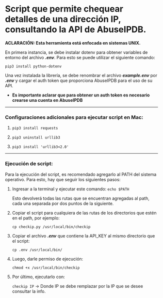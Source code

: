 # Script que permite chequear detalles de una dirección IP, consultando la API de AbuseIPDB.

**ACLARACIÓN: Esta herramienta está enfocada en sistemas UNIX.**

En primera instancia, se debe instalar dotenv para obtener variables de entorno del archivo **_.env_**. 
Para esto se puede utilizar el siguiente comando:

```
pip3 install python-dotenv
```

Una vez instalada la librería, se debe renombrar el archivo **_example.env_** por **_.env_** y cargar el auth token que 
proporciona AbuseIPDB para el uso de su API.

* **Es importante aclarar que para obtener un auth token es necesario crearse una cuenta en AbuseIPDB**

- - -

### Configuraciones adicionales para ejecutar script en Mac:

1. `pip3 install requests`

2. `pip3 uninstall urllib3`

3. `pip3 install 'urllib3<2.0'`

- - -

### Ejecución de script:

Para la ejecución del script, es recomendado agregarlo al PATH del sistema operativo. Para esto, hay que seguir los 
siguientes pasos:

1. Ingresar a la terminal y ejecutar este comando: `echo $PATH` 

   Esto devolverá todas las rutas que se encuentran agregadas al path, cada una separada por dos puntos de la siguiente.

2. Copiar el script para cualquiera de las rutas de los directorios que estén en el path, por ejemplo:

   `cp checkip.py /usr/local/bin/checkip`

3. Copiar el archivo **_.env_** que contiene la API_KEY al mismo directorio que el script:

   `cp .env /usr/local/bin/`

4. Luego, darle permiso de ejecución:

   `chmod +x /usr/local/bin/checkip`

5. Por último, ejecutarlo con:

   `checkip IP` -> Donde IP se debe remplazar por la IP que se desee consultar la info.

